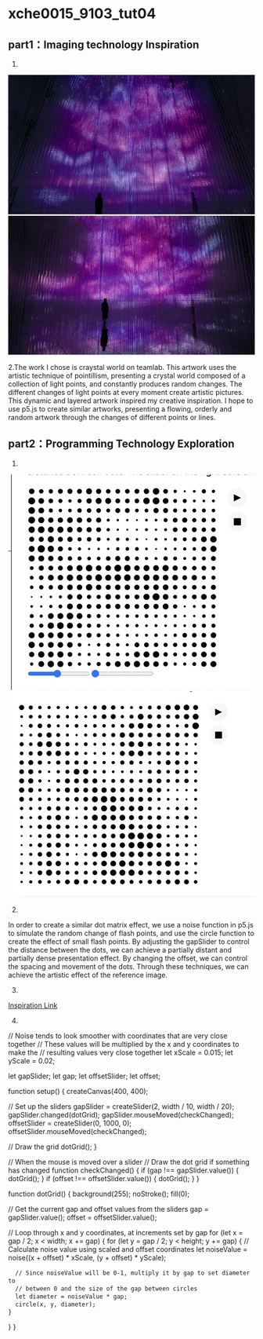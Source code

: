 # xche0015_9103_tut04

## part1：Imaging technology Inspiration

1.
![An image of Inspiration1](image/Inspiration1.jpg)
![An image of Inspiration2](image/Inspiration2.jpg)

2.The work I chose is craystal world on teamlab. This artwork uses the artistic technique of pointillism, presenting a crystal world composed of a collection of light points, and constantly produces random changes. The different changes of light points at every moment create artistic pictures. This dynamic and layered artwork inspired my creative inspiration. I hope to use p5.js to create similar artworks, presenting a flowing, orderly and random artwork through the changes of different points or lines.




## part2：Programming Technology Exploration


1.
![An image of Inspiration1](image/3.jpg)
![An image of Inspiration2](image/4.jpg)

2.
In order to create a similar dot matrix effect, we use a noise function in p5.js to simulate the random change of flash points, and use the circle function to create the effect of small flash points. By adjusting the gapSlider to control the distance between the dots, we can achieve a partially distant and partially dense presentation effect. By changing the offset, we can control the spacing and movement of the dots. Through these techniques, we can achieve the artistic effect of the reference image.

3.
[Inspiration Link](https://p5js.org/examples/repetition-noise/)

4.
// Noise tends to look smoother with coordinates that are very close together
// These values will be multiplied by the x and y coordinates to make the
// resulting values very close together
let xScale = 0.015;
let yScale = 0.02;

let gapSlider;
let gap;
let offsetSlider;
let offset;

function setup() {
  createCanvas(400, 400);

  // Set up the sliders
  gapSlider = createSlider(2, width / 10, width / 20);
  gapSlider.changed(dotGrid);
  gapSlider.mouseMoved(checkChanged);
  offsetSlider = createSlider(0, 1000, 0);
  offsetSlider.mouseMoved(checkChanged);

  // Draw the grid
  dotGrid();
}

// When the mouse is moved over a slider
// Draw the dot grid if something has changed
function checkChanged() {
  if (gap !== gapSlider.value()) {
    dotGrid();
  }
  if (offset !== offsetSlider.value()) {
    dotGrid();
  }
}

function dotGrid() {
  background(255);
  noStroke();
  fill(0);

  // Get the current gap and offset values from the sliders
  gap = gapSlider.value();
  offset = offsetSlider.value();

  // Loop through x and y coordinates, at increments set by gap
  for (let x = gap / 2; x < width; x += gap) {
    for (let y = gap / 2; y < height; y += gap) {
      // Calculate noise value using scaled and offset coordinates
      let noiseValue = noise((x + offset) * xScale, (y + offset) * yScale);

      // Since noiseValue will be 0-1, multiply it by gap to set diameter to
      // between 0 and the size of the gap between circles
      let diameter = noiseValue * gap;
      circle(x, y, diameter);
    }
  }
}


